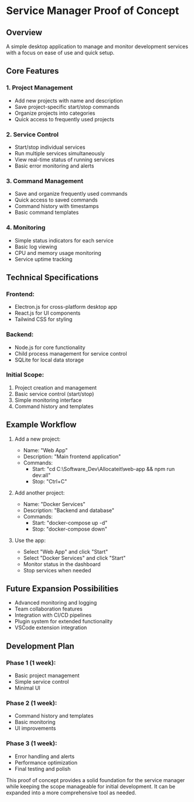 # Service Manager Proof of Concept

## Overview
A simple desktop application to manage and monitor development services with a focus on ease of use and quick setup.

## Core Features

### 1. Project Management
- Add new projects with name and description
- Save project-specific start/stop commands
- Organize projects into categories
- Quick access to frequently used projects

### 2. Service Control
- Start/stop individual services
- Run multiple services simultaneously
- View real-time status of running services
- Basic error monitoring and alerts

### 3. Command Management
- Save and organize frequently used commands
- Quick access to saved commands
- Command history with timestamps
- Basic command templates

### 4. Monitoring
- Simple status indicators for each service
- Basic log viewing
- CPU and memory usage monitoring
- Service uptime tracking

## Technical Specifications

### Frontend:
- Electron.js for cross-platform desktop app
- React.js for UI components
- Tailwind CSS for styling

### Backend:
- Node.js for core functionality
- Child process management for service control
- SQLite for local data storage

### Initial Scope:
1. Project creation and management
2. Basic service control (start/stop)
3. Simple monitoring interface
4. Command history and templates

## Example Workflow

1. Add a new project:
   - Name: "Web App"
   - Description: "Main frontend application"
   - Commands:
     - Start: "cd C:\Software_Dev\Allocateit\web-app && npm run dev:all"
     - Stop: "Ctrl+C"

2. Add another project:
   - Name: "Docker Services"
   - Description: "Backend and database"
   - Commands:
     - Start: "docker-compose up -d"
     - Stop: "docker-compose down"

3. Use the app:
   - Select "Web App" and click "Start"
   - Select "Docker Services" and click "Start"
   - Monitor status in the dashboard
   - Stop services when needed

## Future Expansion Possibilities
- Advanced monitoring and logging
- Team collaboration features
- Integration with CI/CD pipelines
- Plugin system for extended functionality
- VSCode extension integration

## Development Plan

### Phase 1 (1 week):
- Basic project management
- Simple service control
- Minimal UI

### Phase 2 (1 week):
- Command history and templates
- Basic monitoring
- UI improvements

### Phase 3 (1 week):
- Error handling and alerts
- Performance optimization
- Final testing and polish

This proof of concept provides a solid foundation for the service manager while keeping the scope manageable for initial development. It can be expanded into a more comprehensive tool as needed.